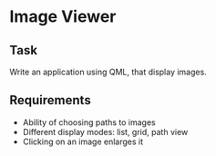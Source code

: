 # Image Viewer
## Task
Write an application using QML, that display images.
## Requirements
- Ability of choosing paths to images
- Different display modes: list, grid, path view
- Clicking on an image enlarges it
